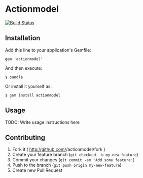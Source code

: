# Actionmodel

[![Build Status](https://travis-ci.org/maxkazar/actionmodel.png?branch=master)](https://travis-ci.org/maxkazar/actionmodel)

## Installation

Add this line to your application's Gemfile:

    gem 'actionmodel'

And then execute:

    $ bundle

Or install it yourself as:

    $ gem install actionmodel

## Usage

TODO: Write usage instructions here

## Contributing

1. Fork it ( http://github.com/<my-github-username>/actionmodel/fork )
2. Create your feature branch (`git checkout -b my-new-feature`)
3. Commit your changes (`git commit -am 'Add some feature'`)
4. Push to the branch (`git push origin my-new-feature`)
5. Create new Pull Request
